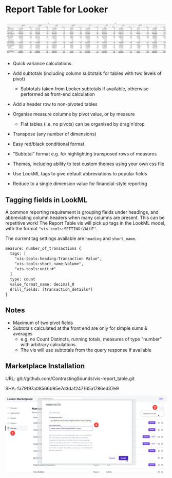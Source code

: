 # Report Table for Looker

![Example Report](docs/example_report.png)

- Quick variance calculations
- Add subtotals (including column subtotals for tables with two levels of pivot)

  - Subtotals taken from Looker subtotals if available, otherwise performed as front-end calculation
- Add a header row to non-pivoted tables
- Organise measure columns by pivot value, or by measure

  - Flat tables (i.e. no pivots) can be organised by drag'n'drop
- Transpose (any number of dimensions)
- Easy red/black conditional format
- "Subtotal" format e.g. for highlighting transposed rows of measures
- Themes, including ability to test custom themes using your own css file
- Use LookML tags to give default abbreviations to popular fields
- Reduce to a single dimension value for financial-style reporting

## Tagging fields in LookML

A common reporting requirement is grouping fields under headings, and abbreviating column headers when many columns are present. This can be repetitive work! The Report Table vis will pick up tags in the LookML model, with the format `"vis-tools:SETTING:VALUE"`.

The current tag settings available are `heading` and `short_name`.

    measure: number_of_transactions {
      tags: [
        "vis-tools:heading:Transaction Value",
        "vis-tools:short_name:Volume",
        "vis-tools:unit:#"
      ]
      type: count
      value_format_name: decimal_0
      drill_fields: [transaction_details*]
    }

## Notes

- Maximum of two pivot fields
- Subtotals calculated at the front end are only for simple sums & averages
  - e.g. no Count Distincts, running totals, measures of type "number" with arbitrary calculations
  - The vis will use subtotals from the query response if available

## Marketplace Installation

URL: git://github.com/ContrastingSounds/vis-report_table.git

SHA: fa79f97a08566b95e7d3daf247165a1786ed37e9

![Install](docs/install.png)
